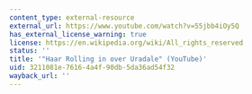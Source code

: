 ```yaml
---
content_type: external-resource
external_url: https://www.youtube.com/watch?v=55jbb4iOy5Q
has_external_license_warning: true
license: https://en.wikipedia.org/wiki/All_rights_reserved
status: ''
title: '"Haar Rolling in over Uradale" (YouTube)'
uid: 3211081e-7616-4a4f-90db-5da36ad54f32
wayback_url: ''
---
```

